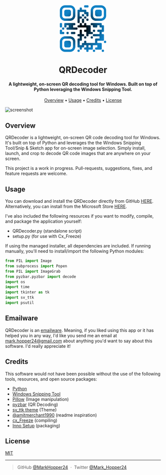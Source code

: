 <h1 align="center">
  <a href="https://apps.microsoft.com/store/detail/qrdecoder/XPDLKS1X6WLBKJ?hl=en-us&gl=US"><img src="https://raw.githubusercontent.com/MarkHopper24/QRDecoder/main/Logo.png" alt="QRDecoder" width="150"></a><br>
  <br>
  QRDecoder

</h1>


<h4 align="center">A lightweight, on-screen QR decoding tool for Windows. Built on top of Python leveraging the Windows Snipping Tool.</h4>

<p align="center">
  <a href="#overview">Overview</a> •
  <a href="#usage">Usage</a> •
  <a href="#credits">Credits</a> •
  <a href="#license">License</a>
</p>

![screenshot](https://github.com/MarkHopper24/QRDecoder/blob/main/QRDecoder1.1.gif?raw=true)

## Overview

QRDecoder is a lightweight, on-screen QR code decoding tool for Windows. It's built on top of Python and leverages the the Windows Snipping Tool/Snip & Sketch app for on-screen image selection. Simply install, launch, and crop to decode QR code images that are anywhere on your screen. 

This project is a work in progress. Pull-requests, suggestions, fixes, and feature requests are welcome.


## Usage

You can download and install the QRDecoder directly from GitHub [HERE](https://github.com/MarkHopper24/QRDecoder/blob/main/QRDecoderSetup.exe). Alternatively, you can install from the Microsoft Store [HERE](https://apps.microsoft.com/store/detail/qrdecoder/XPDLKS1X6WLBKJ?hl=en-us&gl=US).

I've also included the following resources if you want to modify, compile, and package the application yourself:

* QRDecoder.py (standalone script)
* setup.py (for use with Cx_Freeze)

If using the managed installer, all dependencies are included. If running manually, you'll need to install/import the following Python modules:

 ```python
from PIL import Image
from subprocess import Popen
from PIL import ImageGrab
from pyzbar.pyzbar import decode
import os
import time
import tkinter as tk
import sv_ttk
import psutil
 ```

## Emailware

QRDecoder is an [emailware](https://en.wiktionary.org/wiki/emailware). Meaning, if you liked using this app or it has helped you in any way, I'd like you send me an email at <mark.hopper24@gmail.com> about anything you'd want to say about this software. I'd really appreciate it!

## Credits

This software would not have been possible without the use of the following tools, resources, and open source packages:

- [Python](https://www.python.org/)
- [Windows Snipping Tool](https://www.microsoft.com/store/productId/9MZ95KL8MR0L)
- [Pillow](https://github.com/python-pillow/Pillow/) (Image manipulation)
- [pyzbar](https://github.com/NaturalHistoryMuseum/pyzbar) (QR Decoding)
- [sv_ttk theme](https://github.com/rdbende/Sun-Valley-ttk-theme) (Theme)
- [@amitmerchant1990](https://github.com/amitmerchant1990/electron-markdownify#readme) (readme inspiration)
- [cx_Freeze](https://github.com/marcelotduarte/cx_Freeze) (compiling)
- [Inno Setup](https://jrsoftware.org/isinfo.php) (packaging)

## License

[MIT](https://github.com/MarkHopper24/QRDecoder/blob/main/LICENSE)

---

> GitHub [@MarkHopper24](https://github.com/MarkHopper24) &nbsp;&middot;&nbsp;
> Twitter [@Mark_Hopper24](https://twitter.com/Mark_Hopper24)

